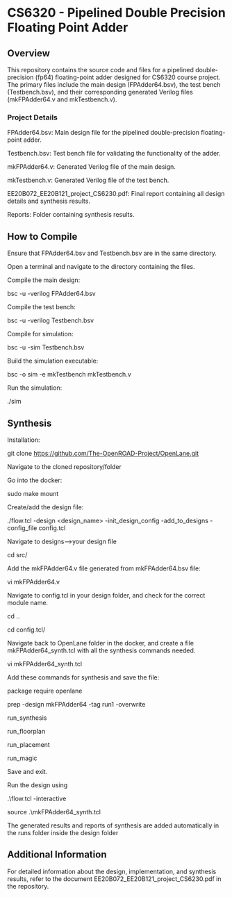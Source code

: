 # CS6320 - Pipelined Double Precision Floating Point Adder

## Overview

This repository contains the source code and files for a pipelined double-precision (fp64) floating-point adder designed for CS6320 course project. The primary files include the main design (FPAdder64.bsv), the test bench (Testbench.bsv), and their corresponding generated Verilog files (mkFPAdder64.v and mkTestbench.v).

### Project Details

FPAdder64.bsv: Main design file for the pipelined double-precision floating-point adder.

Testbench.bsv: Test bench file for validating the functionality of the adder.

mkFPAdder64.v: Generated Verilog file of the main design.

mkTestbench.v: Generated Verilog file of the test bench.

EE20B072_EE20B121_project_CS6230.pdf: Final report containing all design details and synthesis results.

Reports: Folder containing synthesis results.

## How to Compile

Ensure that FPAdder64.bsv and Testbench.bsv are in the same directory.

Open a terminal and navigate to the directory containing the files.

Compile the main design:

bsc -u -verilog FPAdder64.bsv

Compile the test bench:

bsc -u -verilog Testbench.bsv

Compile for simulation:

bsc -u -sim Testbench.bsv

Build the simulation executable:

bsc -o sim -e mkTestbench mkTestbench.v

Run the simulation:

./sim

## Synthesis

Installation:

git clone https://github.com/The-OpenROAD-Project/OpenLane.git

Navigate to the cloned repository/folder

Go into the docker:

sudo make mount

Create/add the design file:

./flow.tcl -design <design_name> -init_design_config -add_to_designs -config_file config.tcl
 
Navigate to designs-->your design file

cd src/

Add the mkFPAdder64.v file generated from mkFPAdder64.bsv file:

vi mkFPAdder64.v

Navigate to config.tcl in your design folder, and check for the correct module name.

cd ..

cd config.tcl/

Navigate back to OpenLane folder in the docker, and create a file mkFPAdder64_synth.tcl with all the synthesis commands needed.

vi mkFPAdder64_synth.tcl

Add these commands for synthesis and save the file:

package require openlane

prep -design mkFPAdder64 -tag run1 -overwrite

run_synthesis

run_floorplan

run_placement

run_magic

Save and exit.

Run the design using

.\flow.tcl -interactive

source .\mkFPAdder64_synth.tcl

The generated results and reports of synthesis are added automatically in the runs folder inside the design folder

## Additional Information

For detailed information about the design, implementation, and synthesis results, refer to the document EE20B072_EE20B121_project_CS6230.pdf in the repository.



